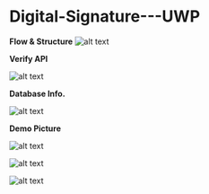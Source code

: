 # Digital-Signature---UWP

**Flow & Structure**
![alt text](https://user-images.githubusercontent.com/20013955/38377298-303aa5a4-392d-11e8-8192-29b1b57e07ae.png)

**Verify API**

![alt text](https://user-images.githubusercontent.com/20013955/38377252-104ae86c-392d-11e8-9621-9e6cfd96744c.png)

**Database Info.**

![alt text](https://user-images.githubusercontent.com/20013955/38377269-1c34c9c2-392d-11e8-9a0c-bd75fd4abb17.png)

**Demo Picture**

![alt text](https://user-images.githubusercontent.com/20013955/38376718-d58de7fc-392b-11e8-9137-d8e39670b997.png)

![alt text](https://user-images.githubusercontent.com/20013955/38376811-0aafad08-392c-11e8-9c8e-10b63ceeae10.png)

![alt text](https://user-images.githubusercontent.com/20013955/38376843-1b4c24d4-392c-11e8-9753-784b9f0f3c30.png)
